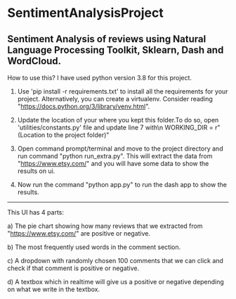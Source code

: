 # SentimentAnalysisProject
Sentiment Analysis of reviews using Natural Language Processing Toolkit, Sklearn, Dash and WordCloud.
------------------------------------------------------------------------------------------------------------

How to use this?
I have used python version 3.8 for this project.

1. Use 'pip install -r requirements.txt' to install all the requirements for your project. Alternatively, you can create a virtualenv. Consider reading 
"https://docs.python.org/3/library/venv.html".

2. Update the location of your where you kept this folder.To do so, open 'utilities/constants.py' file and update line 7 with\n 
WORKING_DIR = r"(Location to the project folder)"

3. Open command prompt/terminal and move to the project directory and run command "python run_extra.py". This will extract the data from "https://www.etsy.com/" and you will 
have some data to show the results on ui.

4. Now run the command "python app.py" to run the dash app to show the results.

------------------------------------------------------------------------------------------------------------------

This UI has 4 parts:

a) The pie chart showing how many reviews that we extracted from "https://www.etsy.com/" are positive or negative.
  
b) The most frequently used words in the comment section.
  
c) A dropdown with randomly chosen 100 comments that we can click and check if that comment is positive or negative.
  
d) A textbox which in realtime will give us a positive or negative depending on what we write in the textbox.
